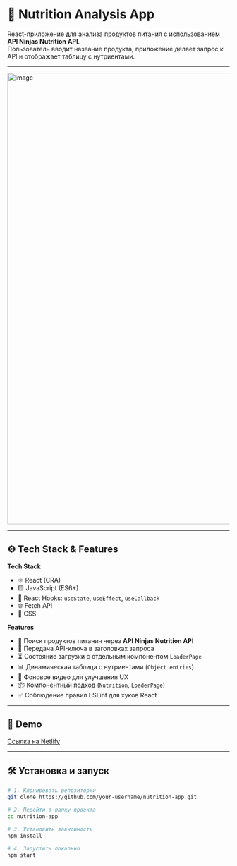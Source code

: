 # 🥗 Nutrition Analysis App

React-приложение для анализа продуктов питания с использованием **API Ninjas Nutrition API**.  
Пользователь вводит название продукта, приложение делает запрос к API и отображает таблицу с нутриентами.  

---


<img width="1536" height="1024" alt="image" src="https://github.com/user-attachments/assets/917bd636-b498-4d4f-9c27-18107f11917f" />


---

## ⚙️ Tech Stack & Features

**Tech Stack**  
- ⚛️ React (CRA)  
- 🟨 JavaScript (ES6+)  
- 🎣 React Hooks: `useState`, `useEffect`, `useCallback`  
- 🌐 Fetch API  
- 🎨 CSS  

**Features**  
- 🔎 Поиск продуктов питания через **API Ninjas Nutrition API**  
- 🔑 Передача API-ключа в заголовках запроса  
- ⏳ Состояние загрузки с отдельным компонентом `LoaderPage`  
- 📊 Динамическая таблица с нутриентами (`Object.entries`)  
- 🎥 Фоновое видео для улучшения UX  
- 📦 Компонентный подход (`Nutrition`, `LoaderPage`)  
- ✅ Соблюдение правил ESLint для хуков React  

---

## 🚀 Demo

[Ссылка на Netlify](https://nutrition-analysis-ninjas.netlify.app/)  


---

## 🛠 Установка и запуск

```bash
# 1. Клонировать репозиторий
git clone https://github.com/your-username/nutrition-app.git

# 2. Перейти в папку проекта
cd nutrition-app

# 3. Установить зависимости
npm install

# 4. Запустить локально
npm start
